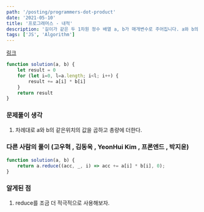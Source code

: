 ```yaml
---
path: '/posting/programmers-dot-product'
date: '2021-05-10'
title: '프로그래머스 - 내적'
description: '길이가 같은 두 1차원 정수 배열 a, b가 매개변수로 주어집니다. a와 b의 내적을 return 하도록 solution 함수를 완성해주세요.'
tags: ['JS', 'Algorithm']
---
```


[링크](https://programmers.co.kr/learn/courses/30/lessons/70128)

```javascript
function solution(a, b) {
    let result = 0
    for (let i=0, l=a.length; i<l; i++) {
        result += a[i] * b[i]
    }
    return result
}
```



### 문제풀이 생각

1. 차례대로 a와 b의 같은위치의 값을 곱하고 총량에 더한다.



### 다른 사람의 풀이 (**고우혁 , 김동욱 , YeonHui Kim , 프론엔드 , 박지윤**)

```javascript
function solution(a, b) {
    return a.reduce((acc, _, i) => acc += a[i] * b[i], 0);
}
```



### 알게된 점

1. reduce를 조금 더 적극적으로 사용해보자.



